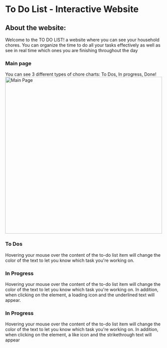 # To Do List - Interactive Website

## About the website:
Welcome to the TO DO LIST! a website where you can see your household chores. You can organize the time to do all your tasks effectively as well as see in real time which ones you are finishing throughout the day

### Main page
You can see 3 different types of chore charts: To Dos, In progress, Done!
<img src="images/main_page.png" alt="Main Page" width=500/>

### To Dos
Hovering your mouse over the content of the to-do list item will change the color of the text to let you know which task you're working on.

### In Progress
Hovering your mouse over the content of the to-do list item will change the color of the text to let you know which task you're working on. In addition, when clicking on the element, a loading icon and the underlined text will appear.


### In Progress
Hovering your mouse over the content of the to-do list item will change the color of the text to let you know which task you're working on. In addition, when clicking on the element, a like icon and the strikethrough text will appear





